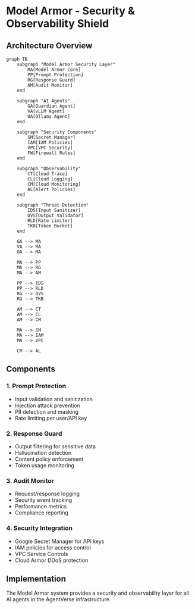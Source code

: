 # Model Armor - Security & Observability Shield

## Architecture Overview

```mermaid
graph TB
    subgraph "Model Armor Security Layer"
        MA[Model Armor Core]
        PP[Prompt Protection]
        RG[Response Guard]
        AM[Audit Monitor]
    end
    
    subgraph "AI Agents"
        GA[Guardian Agent]
        VA[vLLM Agent]
        OA[Ollama Agent]
    end
    
    subgraph "Security Components"
        SM[Secret Manager]
        IAM[IAM Policies]
        VPC[VPC Security]
        FW[Firewall Rules]
    end
    
    subgraph "Observability"
        CT[Cloud Trace]
        CL[Cloud Logging]
        CM[Cloud Monitoring]
        AL[Alert Policies]
    end
    
    subgraph "Threat Detection"
        IDS[Input Sanitizer]
        OVS[Output Validator]
        RLD[Rate Limiter]
        TKB[Token Bucket]
    end
    
    GA --> MA
    VA --> MA
    OA --> MA
    
    MA --> PP
    MA --> RG
    MA --> AM
    
    PP --> IDS
    PP --> RLD
    RG --> OVS
    RG --> TKB
    
    AM --> CT
    AM --> CL
    AM --> CM
    
    MA --> SM
    MA --> IAM
    MA --> VPC
    
    CM --> AL
```

## Components

### 1. Prompt Protection
- Input validation and sanitization
- Injection attack prevention
- PII detection and masking
- Rate limiting per user/API key

### 2. Response Guard
- Output filtering for sensitive data
- Hallucination detection
- Content policy enforcement
- Token usage monitoring

### 3. Audit Monitor
- Request/response logging
- Security event tracking
- Performance metrics
- Compliance reporting

### 4. Security Integration
- Google Secret Manager for API keys
- IAM policies for access control
- VPC Service Controls
- Cloud Armor DDoS protection

## Implementation

The Model Armor system provides a security and observability layer for all AI agents in the AgentVerse infrastructure.